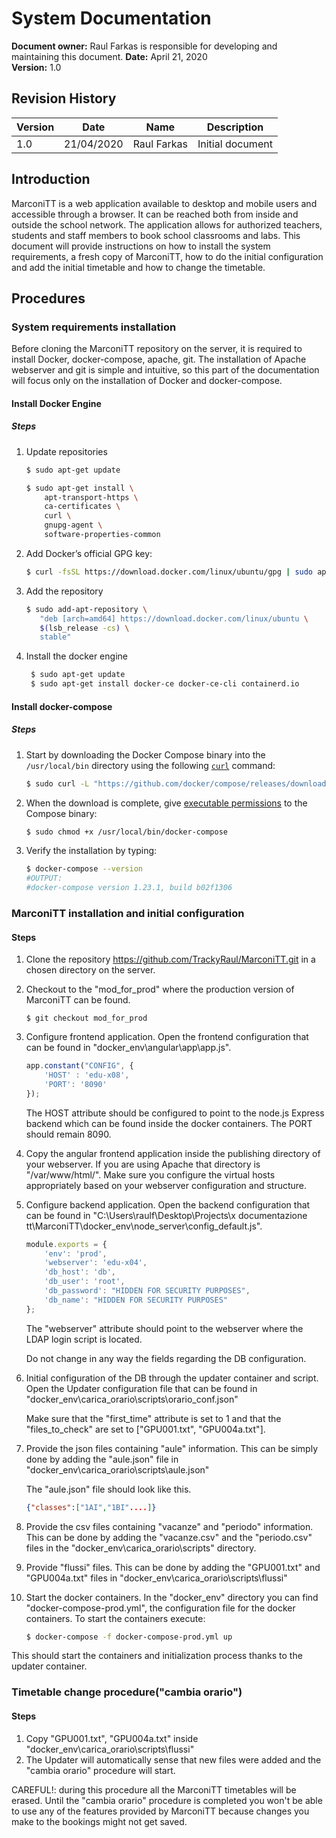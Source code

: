 # System Documentation

**Document owner:** Raul Farkas is responsible for developing and maintaining this document. 
**Date:** April 21, 2020  
**Version:** 1.0

## Revision History

| Version | Date       | Name        | Description      |
| ------- | ---------- | ----------- | ---------------- |
| 1.0     | 21/04/2020 | Raul Farkas | Initial document |

## Introduction

MarconiTT is a web application available to desktop and mobile users and accessible through a browser. It can be reached both from inside and outside the school network. The application allows for authorized teachers, students and staff members to book school classrooms and labs. This document will provide instructions on how to install the system requirements, a fresh copy of MarconiTT, how to do the initial configuration and add the initial timetable and how to change the timetable.

## Procedures

### System requirements installation

Before cloning the MarconiTT repository on the server, it is required to install Docker, docker-compose, apache, git. The installation of Apache webserver and git is simple and intuitive, so this part of the documentation will focus only on the installation of Docker and docker-compose.

#### Install Docker Engine

##### Steps

1. Update repositories

   ```bash
   $ sudo apt-get update
   
   $ sudo apt-get install \
       apt-transport-https \
       ca-certificates \
       curl \
       gnupg-agent \
       software-properties-common
   ```

2. Add Docker’s official GPG key:

   ```bash
   $ curl -fsSL https://download.docker.com/linux/ubuntu/gpg | sudo apt-key add -
   ```

3. Add the repository

   ```bash
   $ sudo add-apt-repository \
      "deb [arch=amd64] https://download.docker.com/linux/ubuntu \
      $(lsb_release -cs) \
      stable"
   ```

4. Install the docker engine

   ```bash
    $ sudo apt-get update
    $ sudo apt-get install docker-ce docker-ce-cli containerd.io
   ```

#### Install docker-compose

##### Steps

1. Start by downloading the Docker Compose binary into the `/usr/local/bin` directory using the following [`curl`](https://linuxize.com/post/curl-command-examples/) command:

   ```bash
   $ sudo curl -L "https://github.com/docker/compose/releases/download/1.25.5/docker-compose-$(uname -s)-$(uname -m)" -o /usr/local/bin/docker-compose
   ```

2. When the download is complete, give [executable permissions](https://linuxize.com/post/chmod-command-in-linux/) to the Compose binary:

   ```bash
   $ sudo chmod +x /usr/local/bin/docker-compose
   ```

3. Verify the installation by typing:

   ```bash
   $ docker-compose --version
   #OUTPUT:
   #docker-compose version 1.23.1, build b02f1306
   ```

### MarconiTT installation and initial configuration

#### Steps

1. Clone the repository https://github.com/TrackyRaul/MarconiTT.git in a chosen directory on the server.

2. Checkout to the "mod_for_prod" where the production version of MarconiTT can be found.

   ```
   $ git checkout mod_for_prod
   ```

3. Configure frontend application. Open the frontend configuration  that can be found in "docker_env\angular\app\app.js".

   ```javascript
   app.constant("CONFIG", {
       'HOST' : 'edu-x08',
       'PORT': '8090'
   });
   ```

   The HOST attribute should be configured to point to the node.js Express backend which can be found inside the docker containers. The PORT should remain 8090.

4. Copy the angular frontend application inside the publishing directory of your webserver. If you are using Apache that directory is "/var/www/html/". Make sure you configure the virtual hosts appropriately based on your webserver configuration and structure.

5. Configure backend application. Open the backend configuration that can be found in "C:\Users\raulf\Desktop\Projects\x documentazione tt\MarconiTT\docker_env\node_server\config_default.js".

   ```javascript
   module.exports = {
       'env': 'prod',
       'webserver': 'edu-x04',
       'db_host': 'db',
       'db_user': 'root',
       'db_password': "HIDDEN FOR SECURITY PURPOSES",
       'db_name': "HIDDEN FOR SECURITY PURPOSES"
   };
   ```

   The "webserver" attribute should point to the webserver where the LDAP login script is located.

   Do not change in any way the fields regarding the DB configuration.

6. Initial configuration of the DB through the updater container and script. Open the Updater configuration file that can be found in "docker_env\carica_orario\scripts\orario_conf.json\"

   Make sure that the "first_time" attribute is set to 1 and that the "files_to_check" are set to ["GPU001.txt", "GPU004a.txt"].

7. Provide the json files containing "aule" information. This can be simply done by adding the "aule.json" file in "docker_env\carica_orario\scripts\aule.json"

   The "aule.json" file should look like this.

   ```json
   {"classes":["1AI","1BI"....]}
   ```

8. Provide the csv files containing "vacanze" and "periodo" information. This can be done by adding the "vacanze.csv" and the "periodo.csv" files in the "docker_env\carica_orario\scripts\" directory.

9. Provide "flussi" files. This can be done by adding the "GPU001.txt" and  "GPU004a.txt" files in "docker_env\carica_orario\scripts\flussi"

10. Start the docker containers. In the "docker_env" directory you can find "docker-compose-prod.yml", the configuration file for the docker containers. To start the containers execute:

    ```bash
    $ docker-compose -f docker-compose-prod.yml up
    ```

This should start the containers and initialization process thanks to the updater container.

### Timetable change procedure("cambia orario")

#### Steps

1. Copy "GPU001.txt", "GPU004a.txt" inside "docker_env\carica_orario\scripts\flussi"
2. The Updater will automatically sense that new files were added and the "cambia orario" procedure will start.

CAREFUL!: during this procedure all the MarconiTT timetables will be erased. Until the "cambia orario" procedure is completed you won't be able to use any of the features provided by MarconiTT because changes you make to the bookings might not get saved.

